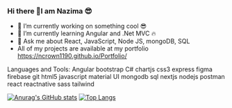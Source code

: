 ### Hi there 👋I am Nazima 😎

- 🔭 I’m currently working on something cool 😎
- 🌱 I’m currently learning Angular and .Net MVC 🔥
- 💬 Ask me about React, JavaScript, Node JS, mongoDB, SQL
- All of my projects are available at my portfolio https://ncrown1190.github.io/Portfolio/

Languages and Tools:
Angular bootstrap C# chartjs css3 express figma firebase git html5 javascript material UI mongodb sql nextjs nodejs postman react reactnative sass tailwind 

[![Anurag's GitHub stats](https://github-readme-stats.vercel.app/api?username=ncrown1190)](https://github.com/anuraghazra/github-readme-stats)  [![Top Langs](https://github-readme-stats.vercel.app/api/top-langs/?username=ncrown1190&layout=compact)](https://github.com/anuraghazra/github-readme-stats)


<!--
**ncrown1190/ncrown1190** is a ✨ _special_ ✨ repository because its `README.md` (this file) appears on your GitHub profile.

Here are some ideas to get you started:

- 🌱 I’m currently learning ...
- 👯 I’m looking to collaborate on ...
- 🤔 I’m looking for help with ...
- 💬 Ask me about ...
- 📫 How to reach me: ...
- 😄 Pronouns: ...
- ⚡ Fun fact: ...
-->
